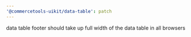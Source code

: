 ```yaml
---
'@commercetools-uikit/data-table': patch
---
```


data table footer should take up full width of the data table in all browsers
